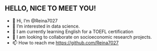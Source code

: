 HELLO, NICE TO MEET YOU!
------------------------
- 👋 Hi, I’m @Reina7027
- 👀 I’m interested in data science.
- 🌱 I am currently learning English for a TOEFL certification
- 💞️ I am looking to collaborate on socioeconomic research projects.
- 📫 How to reach me https://github.com/Reina7027

<!---
Reina7027/Reina7027 is a ✨ special ✨ repository because its `README.md` (this file) appears on your GitHub profile.
You can click the Preview link to take a look at your changes.
--->
